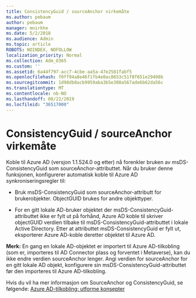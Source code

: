```yaml
---
title: ConsistencyGuid / sourceAnchor virkemåte
ms.author: pebaum
author: pebaum
manager: mnirkhe
ms.date: 5/2/2018
ms.audience: Admin
ms.topic: article
ROBOTS: NOINDEX, NOFOLLOW
localization_priority: Normal
ms.collection: Adm_O365
ms.custom: ''
ms.assetid: 6a44f797-acc7-4cbe-aa5a-47e2581fabf5
ms.openlocfilehash: f0ff94a8e46f1fb4e0ac8653c51f8f651e29498b
ms.sourcegitcommit: 1d98db8acb9959aba3b5e308a567ade6b62da56c
ms.translationtype: MT
ms.contentlocale: nb-NO
ms.lasthandoff: 08/22/2019
ms.locfileid: "36517000"
---
```

# <a name="consistencyguid--sourceanchor-behavior"></a>ConsistencyGuid / sourceAnchor virkemåte

Koble til Azure AD (versjon 1.1.524.0 og etter) nå forenkler bruken av msDS-ConsistencyGuid som sourceAnchor-attributtet. Når du bruker denne funksjonen, konfigurerer automatisk koble til Azure AD synkroniseringsregler til:
  
- Bruk msDS-ConsistencyGuid som sourceAnchor-attributt for brukerobjekter. ObjectGUID brukes for andre objekttyper.
    
- For en gitt lokale AD-bruker objektet der msDS-ConsistencyGuid-attributtet ikke er fylt ut på forhånd, Azure AD koble til skriver objectGUID verdien tilbake til msDS-ConsistencyGuid-attributtet i lokale Active Directory. Etter at attributtet msDS-ConsistencyGuid er fylt ut, eksporterer Azure AD-koble deretter objektet til Azure AD.
    
 **Merk:** En gang en lokale AD-objektet er importert til Azure AD-tilkobling (som er, importeres til AD Connector plass og forventet i Metaverse), kan du ikke endre verdien sourceAnchor lenger. Angi verdien for sourceAnchor for en gitt lokale AD objekt, konfigurere sin msDS-ConsistencyGuid-attributtet før den importeres til Azure AD-tilkobling. 
  
Hvis du vil ha mer informasjon om SourceAnchor og ConsistencyGuid, se følgende: [Azure AD-tilkobling: utforme konsepter](https://docs.microsoft.com/azure/active-directory/connect/active-directory-aadconnect-design-concepts)
  

